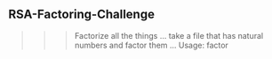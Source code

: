 ## RSA-Factoring-Challenge

>>> Factorize all the things
... take a file that has natural numbers and factor them
... Usage: factor <file>


